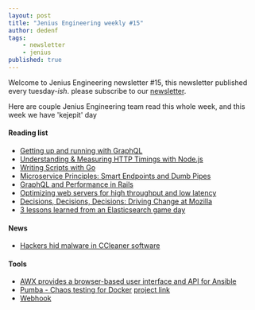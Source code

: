 ```yaml
---
layout: post
title: "Jenius Engineering weekly #15"
author: dedenf
tags:
    - newsletter
    - jenius
published: true
---
```


Welcome to Jenius Engineering newsletter #15, this newsletter published every tuesday-*ish*. please subscribe to our [newsletter](http://jenius.tech/newsletter).

Here are couple Jenius Engineering team read this whole week, and this week we have 'kejepit' day

#### Reading list
- [Getting up and running with GraphQL](https://blog.pusher.com/getting-up-and-running-with-graphql/)
- [Understanding & Measuring HTTP Timings with Node.js](https://blog.risingstack.com/measuring-http-timings-node-js/)
- [Writing Scripts with Go](https://gist.github.com/posener/73ffd326d88483df6b1cb66e8ed1e0bd)
- [Microservice Principles: Smart Endpoints and Dumb Pipes](https://medium.com/@nathankpeck/microservice-principles-smart-endpoints-and-dumb-pipes-5691d410700f)
- [GraphQL and Performance in Rails](https://blog.codeship.com/graphql-and-performance-in-rails/)
- [Optimizing web servers for high throughput and low latency](https://blogs.dropbox.com/tech/2017/09/optimizing-web-servers-for-high-throughput-and-low-latency/)
- [Decisions, Decisions, Decisions: Driving Change at Mozilla](https://mrcote.info/blog/2017/09/07/decisions/)
- [3 lessons learned from an Elasticsearch game day](https://www.datadoghq.com/blog/elasticsearch-game-day/)

#### News
- [Hackers hid malware in CCleaner software](https://www.theverge.com/2017/9/18/16325202/ccleaner-hack-malware-security)

#### Tools
- [AWX provides a browser-based user interface and API for Ansible](https://github.com/ansible/awx)
- [Pumba - Chaos testing for Docker](http://blog.terranillius.com/post/pumba_docker_chaos_testing/) [project link](https://github.com/gaia-adm/pumba)
- [Webhook](https://github.com/adnanh/webhook)
